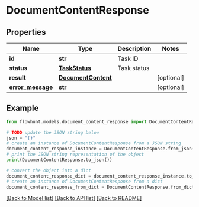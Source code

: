 # DocumentContentResponse


## Properties

Name | Type | Description | Notes
------------ | ------------- | ------------- | -------------
**id** | **str** | Task ID | 
**status** | [**TaskStatus**](TaskStatus.md) | Task status | 
**result** | [**DocumentContent**](DocumentContent.md) |  | [optional] 
**error_message** | **str** |  | [optional] 

## Example

```python
from flowhunt.models.document_content_response import DocumentContentResponse

# TODO update the JSON string below
json = "{}"
# create an instance of DocumentContentResponse from a JSON string
document_content_response_instance = DocumentContentResponse.from_json(json)
# print the JSON string representation of the object
print(DocumentContentResponse.to_json())

# convert the object into a dict
document_content_response_dict = document_content_response_instance.to_dict()
# create an instance of DocumentContentResponse from a dict
document_content_response_from_dict = DocumentContentResponse.from_dict(document_content_response_dict)
```
[[Back to Model list]](../README.md#documentation-for-models) [[Back to API list]](../README.md#documentation-for-api-endpoints) [[Back to README]](../README.md)


